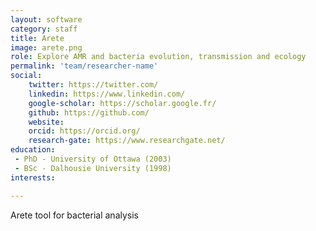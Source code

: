 ```yaml
---
layout: software
category: staff
title: Arete
image: arete.png
role: Explore AMR and bacteria evolution, transmission and ecology
permalink: 'team/researcher-name'
social:
    twitter: https://twitter.com/
    linkedin: https://www.linkedin.com/
    google-scholar: https://scholar.google.fr/
    github: https://github.com/
    website:
    orcid: https://orcid.org/
    research-gate: https://www.researchgate.net/
education:
 - PhD - University of Ottawa (2003)
 - BSc - Dalhousie University (1998)
interests:

---
```

Arete tool for bacterial analysis
